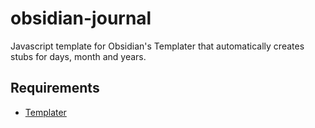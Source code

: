 # obsidian-journal
Javascript template for Obsidian's Templater that automatically creates stubs for days,  month and years.

## Requirements
- [Templater](https://github.com/SilentVoid13/Templater)

